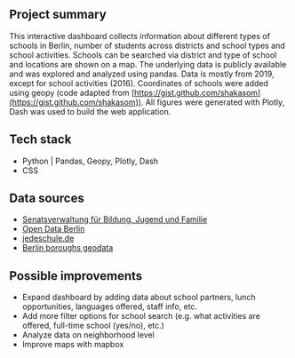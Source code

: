 
## Project summary

This interactive dashboard collects information about different types of schools in Berlin, number of students across districts and school types and school activities. Schools can be searched via district and type of school and locations are shown on a map. 
The underlying data is publicly available and was explored and analyzed using pandas. Data is mostly from 2019, except for school activities (2016). Coordinates of schools were added using geopy (code adapted from [https://gist.github.com/shakasom](https://gist.github.com/shakasom)). All figures were generated with Plotly, Dash was used to build the web application.

## Tech stack

* Python | Pandas, Geopy, Plotly, Dash
* CSS

## Data sources

* [Senatsverwaltung für Bildung, Jugend und Familie](https://www.berlin.de/sen/bildung/schule/berliner-schulen/schulverzeichnis/ "Schulverzeichnis") 
* [Open Data Berlin](https://daten.berlin.de/kategorie/bildung "Datensätze Bildung")
* [jedeschule.de](https://jedeschule.de/daten/)
* [Berlin boroughs geodata](https://github.com/m-hoerz/berlin-shapes)

## Possible improvements

* Expand dashboard by adding data about school partners, lunch opportunities, languages offered, staff info, etc.
* Add more filter options for school search (e.g. what activities are offered, full-time school (yes/no), etc.)
* Analyze data on neighborhood level 
* Improve maps with mapbox
